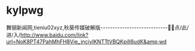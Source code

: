 # kylpwg
舞钢新闻网,tieniu02xyz,秋葵传媒破解版----------------------------🤪🤪点/此/进/入/http://www.baidu.com/link?url=NoK8PT47PahMhFH8Vie_jnciyIKNTTtVBQKpill6udK&amp;wd
